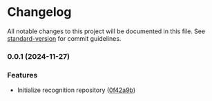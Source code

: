 # Changelog

All notable changes to this project will be documented in this file. See [standard-version](https://github.com/conventional-changelog/standard-version) for commit guidelines.

### 0.0.1 (2024-11-27)


### Features

* Initialize recognition repository ([0f42a9b](https://github.com/jawi-ocr/recognition/commit/0f42a9b6ce928cbe24be7d45210e45a4480f097a))
